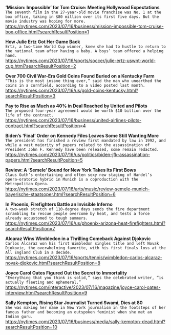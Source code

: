 **‘Mission: Impossible’ for Tom Cruise: Meeting Hollywood Expectations**\
`The seventh film in the 27-year-old movie franchise was No. 1 at the box office, taking in $80 million over its first five days. But the movie industry was hoping for more.`\
https://nytimes.com/2023/07/16/business/mission-impossible-tom-cruise-box-office.html?searchResultPosition=1

**How Julie Ertz Got Her Game Back**\
`Ertz, a two-time World Cup winner, knew she had to hustle to return to the national team after having a baby. A boys’ team offered a helping hand.`\
https://nytimes.com/2023/07/16/sports/soccer/julie-ertz-uswnt-world-cup.html?searchResultPosition=2

**Over 700 Civil War-Era Gold Coins Found Buried on a Kentucky Farm**\
`“This is the most insane thing ever,” said the man who unearthed the coins in a cornfield, according to a video posted last month.`\
https://nytimes.com/2023/07/16/us/gold-coins-kentucky.html?searchResultPosition=3

**Pay to Rise as Much as 40% in Deal Reached by United and Pilots**\
`The proposed four-year agreement would be worth $10 billion over the life of the contract.`\
https://nytimes.com/2023/07/16/business/united-airlines-pilots-contract.html?searchResultPosition=4

**Biden’s ‘Final’ Order on Kennedy Files Leaves Some Still Wanting More**\
`The president has finished a review first mandated by law in 1992, and while a vast majority of papers related to the assassination of President John F. Kennedy have been released, some remain redacted.`\
https://nytimes.com/2023/07/16/us/politics/biden-jfk-assassination-papers.html?searchResultPosition=5

**Review: A ‘Semele’ Bound for New York Takes Its First Bows**\
`Claus Guth’s entertaining and often sexy new staging of Handel’s opera-oratorio hybrid in Munich is a coproduction with the Metropolitan Opera.`\
https://nytimes.com/2023/07/16/arts/music/review-semele-munich-bayerische-staatsoper.html?searchResultPosition=6

**In Phoenix, Firefighters Battle an Invisible Inferno**\
`A two-week stretch of 110-degree days sends the fire department scrambling to rescue people overcome by heat, and tests a force already accustomed to tough summers.`\
https://nytimes.com/2023/07/16/us/phoenix-arizona-heat-firefighters.html?searchResultPosition=7

**Alcaraz Wins Wimbledon in a Thrilling Comeback Against Djokovic**\
`Carlos Alcaraz won his first Wimbledon singles title and left Novak Djokovic, the overwhelming favorite, with his first finals loss at the All England Club in a decade.`\
https://nytimes.com/2023/07/16/sports/tennis/wimbledon-carlos-alcaraz-novak-djokovic.html?searchResultPosition=8

**Joyce Carol Oates Figured Out the Secret to Immortality**\
`“Everything that you think is solid,” says the celebrated writer, “is actually fleeting and ephemeral.”`\
https://nytimes.com/interactive/2023/07/16/magazine/joyce-carol-oates-interview.html?searchResultPosition=9

**Sally Kempton, Rising Star Journalist Turned Swami, Dies at 80**\
`She was making her name in New York journalism in the footsteps of her famous father and becoming an outspoken feminist when she met an Indian guru.`\
https://nytimes.com/2023/07/16/business/media/sally-kempton-dead.html?searchResultPosition=10


